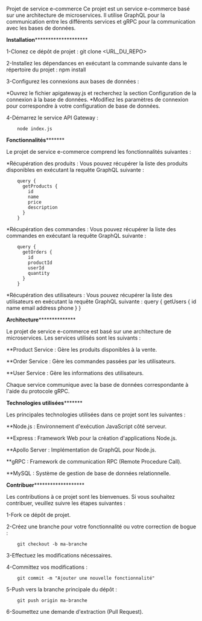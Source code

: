 Projet de service e-commerce
Ce projet est un service e-commerce basé sur une architecture de microservices. Il utilise GraphQL pour la communication entre les différents services et gRPC pour la communication avec les bases de données.

**************************************Installation**********************************************************

1-Clonez ce dépôt de projet :
        git clone <URL_DU_REPO>

2-Installez les dépendances en exécutant la commande suivante dans le répertoire du projet :
        npm install

3-Configurez les connexions aux bases de données :


 *Ouvrez le fichier apigateway.js et recherchez la section Configuration de la connexion à la base de données.
 *Modifiez les paramètres de connexion pour correspondre à votre configuration de base de données.
    
4-Démarrez le service API Gateway :

        node index.js



**************************************Fonctionnalités*********************************************

Le projet de service e-commerce comprend les fonctionnalités suivantes :

*Récupération des produits : Vous pouvez récupérer la liste des produits disponibles en exécutant la requête GraphQL suivante :


        query {
          getProducts {
            id
            name
            price
            description
          }
        }

*Récupération des commandes : Vous pouvez récupérer la liste des commandes en exécutant la requête GraphQL suivante :

        query {
          getOrders {
            id
            productId
            userId
            quantity
          }
        }

*Récupération des utilisateurs : Vous pouvez récupérer la liste des utilisateurs en exécutant la requête GraphQL suivante :
        query {
          getUsers {
            id
            name
            email
            address
            phone
          }
        } 


****************************************Architecture******************************************************

Le projet de service e-commerce est basé sur une architecture de microservices. Les services utilisés sont les suivants :

**Product Service : Gère les produits disponibles à la vente.

**Order Service : Gère les commandes passées par les utilisateurs.

**User Service : Gère les informations des utilisateurs.

Chaque service communique avec la base de données correspondante à l'aide du protocole gRPC.


**********************************Technologies utilisées*****************************************

Les principales technologies utilisées dans ce projet sont les suivantes :

**Node.js : Environnement d'exécution JavaScript côté serveur.

**Express : Framework Web pour la création d'applications Node.js.

**Apollo Server : Implémentation de GraphQL pour Node.js.

**gRPC : Framework de communication RPC (Remote Procedure Call).

**MySQL : Système de gestion de base de données relationnelle.


********************************************Contribuer***************************************************************

Les contributions à ce projet sont les bienvenues. Si vous souhaitez contribuer, veuillez suivre les étapes suivantes :

1-Fork ce dépôt de projet. 

2-Créez une branche pour votre fonctionnalité ou votre correction de bogue : 

        git checkout -b ma-branche

3-Effectuez les modifications nécessaires.

4-Committez vos modifications : 

        git commit -m "Ajouter une nouvelle fonctionnalité"

5-Push vers la branche principale du dépôt : 

        git push origin ma-branche

6-Soumettez une demande d'extraction (Pull Request).


